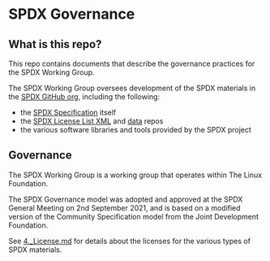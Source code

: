 # SPDX Governance

## What is this repo?

This repo contains documents that describe the governance practices for the SPDX Working Group.

The SPDX Working Group oversees development of the SPDX materials in the [SPDX GitHub org](https://github.com/spdx), including the following:
* the [SPDX Specification](https://github.com/spdx/spdx-spec) itself
* the [SPDX License List XML](https://github.com/spdx/license-list-XML) and [data](https://github.com/spdx/license-list-data) repos
* the various software libraries and tools provided by the SPDX project

## Governance

The SPDX Working Group is a working group that operates within The Linux Foundation.

The SPDX Governance model was adopted and approved at the SPDX General Meeting on 2nd September 2021, and is based on a modified version of the Community Specification model from the Joint Development Foundation.

See [4.\_License.md](4._License.md) for details about the licenses for the various types of SPDX materials.
